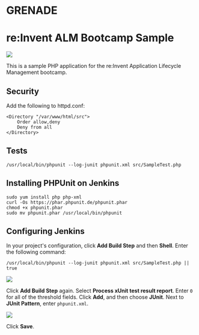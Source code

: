 # GRENADE

# re:Invent ALM Bootcamp Sample

![](https://s3.amazonaws.com/devops-bootcamp/img/alm-demo.png)

This is a sample PHP application for the re:Invent Application
Lifecycle Management bootcamp.

## Security

Add the following to httpd.conf:

    <Directory "/var/www/html/src">
        Order allow,deny
        Deny from all
    </Directory>

## Tests

    /usr/local/bin/phpunit --log-junit phpunit.xml src/SampleTest.php

## Installing PHPUnit on Jenkins

    sudo yum install php php-xml
    curl -Os https://phar.phpunit.de/phpunit.phar
    chmod +x phpunit.phar
    sudo mv phpunit.phar /usr/local/bin/phpunit

## Configuring Jenkins

In your project's configuration, click **Add Build Step** and then
**Shell**. Enter the following command:

    /usr/local/bin/phpunit --log-junit phpunit.xml src/SampleTest.php || true

![](https://s3.amazonaws.com/devops-bootcamp/img/build-01.png)

Click **Add Build Step** again. Select **Process xUnit test result
report**. Enter `0` for all of the threshold fields. Click **Add**,
and then choose **JUnit**. Next to **JUnit Pattern**, enter
`phpunit.xml`.

![](https://s3.amazonaws.com/devops-bootcamp/img/build-02.png)

Click **Save**.
